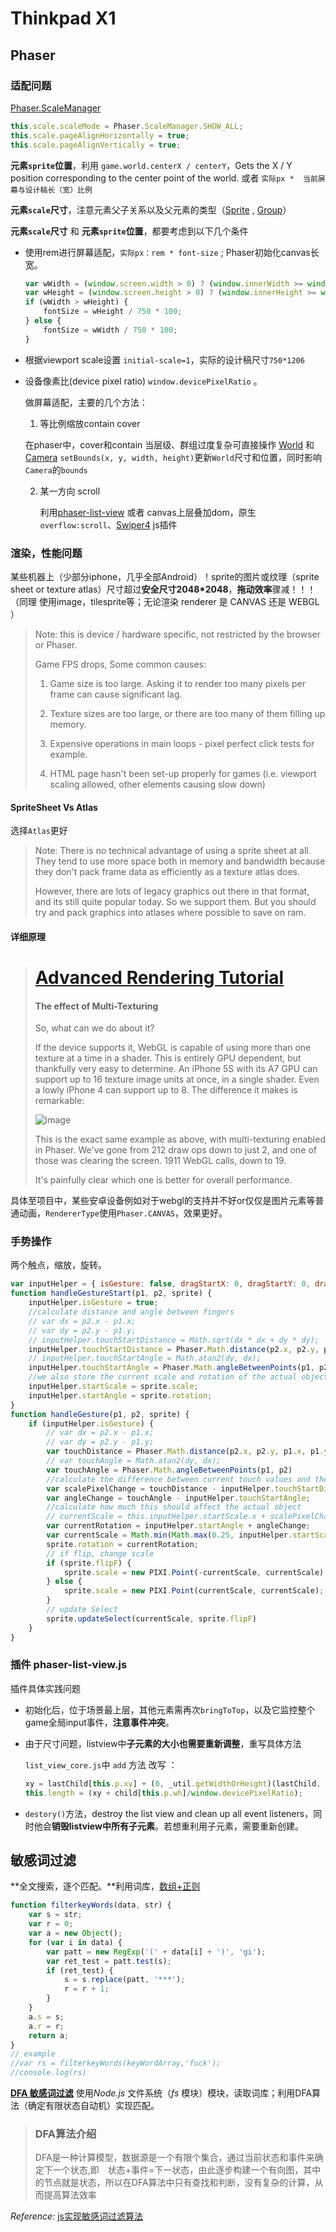 # Thinkpad X1

## Phaser 

### 适配问题

[Phaser.ScaleManager](https://photonstorm.github.io/phaser-ce/Phaser.ScaleManager.html) 

```javascript
this.scale.scaleMode = Phaser.ScaleManager.SHOW_ALL;
this.scale.pageAlignHorizontally = true;
this.scale.pageAlignVertically = true;
```
**元素`sprite`位置**，利用 `game.world.centerX / centerY`，Gets the X / Y position corresponding to the center point of the world. 或者 `实际px *  当前屏幕与设计稿长（宽）比例`

**元素`scale`尺寸**，注意元素父子关系以及父元素的类型（[Sprite](https://photonstorm.github.io/phaser-ce/Phaser.Sprite.html#scale) , [Group](https://photonstorm.github.io/phaser-ce/Phaser.Group.html#scale)）

**元素`scale`尺寸** 和 **元素`sprite`位置**，都要考虑到以下几个条件

- 使用rem进行屏幕适配，`实际px：rem * font-size` ; Phaser初始化canvas长宽。

  ```javascript
  var wWidth = (window.screen.width > 0) ? (window.innerWidth >= window.screen.width || window.innerWidth == 0) ? screen.width :window.innerWidth : window.innerWidth;
  var wHeight = (window.screen.height > 0) ? (window.innerHeight >= window.screen.height || window.innerHeight == 0) ?window.screen.height : window.innerHeight : window.innerHeight;
  if (wWidth > wHeight) {
      fontSize = wHeight / 750 * 100;
  } else {
      fontSize = wWidth / 750 * 100;
  }
  ```

- 根据viewport scale设置 `initial-scale=1`，实际的设计稿尺寸`750*1206`

- 设备像素比(device pixel ratio) `window.devicePixelRatio` 。



  做屏幕适配，主要的几个方法：

  1. 等比例缩放contain  cover  

  	在phaser中，cover和contain 当层级、群组过度复杂可直接操作 [World](https://photonstorm.github.io/phaser-ce/Phaser.World.html) 和 [Camera](https://photonstorm.github.io/phaser-ce/Phaser.Camera.html)
  	`setBounds(x, y, width, height)`更新`World`尺寸和位置，同时影响`Camera`的`bounds`

  2. 某一方向 scroll 

     利用[phaser-list-view](https://github.com/mattcolman/phaser-list-view) 或者 canvas上层叠加dom，原生`overflow:scroll`、[Swiper4](https://www.swiper.com.cn/) js插件

### 渲染，性能问题

某些机器上（少部分iphone，几乎全部Android）！sprite的图片或纹理（sprite sheet or texture atlas）尺寸超过**安全尺寸2048*2048**，**拖动效率**骤减！！！（同理 使用image，tilesprite等；无论渲染 renderer 是 CANVAS 还是 WEBGL ）

> Note: this is device / hardware specific, not restricted by the browser or Phaser.
>
> Game FPS drops, Some common causes:
>
> 1) Game size is too large. Asking it to render too many pixels per frame can cause significant lag.
>
> 2) Texture sizes are too large, or there are too many of them filling up memory.
>
> 3) Expensive operations in main loops - pixel perfect click tests for example.
>
> 4) HTML page hasn't been set-up properly for games (i.e. viewport scaling allowed, other elements causing slow down)



#### SpriteSheet Vs Atlas

选择`Atlas`更好

> Note: There is no technical advantage of using a sprite sheet at all. They tend to use more space both in memory and bandwidth because they don't pack frame data as efficiently as a texture atlas does.
>
> However, there are lots of legacy graphics out there in that format, and its still quite popular today. So we support them. But you should try and pack graphics into atlases where possible to save on ram.



#### 详细原理

> # [Advanced Rendering Tutorial](https://phaser.io/tutorials/advanced-rendering-tutorial)
>
> #### The effect of Multi-Texturing
>
> So, what can we do about it?
>
> If the device supports it, WebGL is capable of using more than one texture at a time in a shader. This is entirely GPU dependent, but thankfully very easy to determine. An iPhone 5S with its A7 GPU can support up to 16 texture image units at once, in a single shader. Even a lowly iPhone 4 can support up to 8. The difference it makes is remarkable:
>
> ![image](https://phaser.io/content/tutorials/advanced-rendering-tutorial/multitexturing3.png)
>
> This is the exact same example as above, with multi-texturing enabled in Phaser. We've gone from 212 draw ops down to just 2, and one of those was clearing the screen. 1911 WebGL calls, down to 19.
>
> It's painfully clear which one is better for overall performance.

具体至项目中，某些安卓设备例如对于webgl的支持并不好or仅仅是图片元素等普通动画，`RendererType`使用`Phaser.CANVAS`，效果更好。



### 手势操作

两个触点，缩放，旋转。

```javascript
var inputHelper = { isGesture: false, dragStartX: 0, dragStartY: 0, dragX: 0, dragY: 0, dragDX: 0, dragDY: 0, dragging: false, touchStartDistance: 0, touchStartAngle: 0 };
function handleGestureStart(p1, p2, sprite) {
    inputHelper.isGesture = true;
    //calculate distance and angle between fingers
    // var dx = p2.x - p1.x;
    // var dy = p2.y - p1.y;
    // inputHelper.touchStartDistance = Math.sqrt(dx * dx + dy * dy);
    inputHelper.touchStartDistance = Phaser.Math.distance(p2.x, p2.y, p1.x, p1.y)
    // inputHelper.touchStartAngle = Math.atan2(dy, dx);
    inputHelper.touchStartAngle = Phaser.Math.angleBetweenPoints(p1, p2)
    //we also store the current scale and rotation of the actual object we are affecting. This is needed because to enable incremental rotation/scaling. 
    inputHelper.startScale = sprite.scale;
    inputHelper.startAngle = sprite.rotation;
}
function handleGesture(p1, p2, sprite) {
    if (inputHelper.isGesture) {
        // var dx = p2.x - p1.x;
        // var dy = p2.y - p1.y;
        var touchDistance = Phaser.Math.distance(p2.x, p2.y, p1.x, p1.y)
        // var touchAngle = Math.atan2(dy, dx);
        var touchAngle = Phaser.Math.angleBetweenPoints(p1, p2)
        //calculate the difference between current touch values and the start values
        var scalePixelChange = touchDistance - inputHelper.touchStartDistance;
        var angleChange = touchAngle - inputHelper.touchStartAngle;
        //calculate how much this should affect the actual object
        // currentScale = this.inputHelper.startScale.x + scalePixelChange * 0.01;
        var currentRotation = inputHelper.startAngle + angleChange;
        var currentScale = Math.min(Math.max(0.25, inputHelper.startScale.y + scalePixelChange * 0.008), 2);
        sprite.rotation = currentRotation;
		// if flip, change scale
        if (sprite.flipF) {
            sprite.scale = new PIXI.Point(-currentScale, currentScale);
        } else {
            sprite.scale = new PIXI.Point(currentScale, currentScale);
        }
        // update Select
        sprite.updateSelect(currentScale, sprite.flipF)
    }
}
```
### 插件 phaser-list-view.js

插件具体实践问题

- 初始化后，位于场景最上层，其他元素需再次`bringToTop`，以及它监控整个game全局input事件，**注意事件冲突**。

- 由于尺寸问题，listview中**子元素的大小也需要重新调整**，重写具体方法

  `list_view_core.js`中 `add` 方法  改写 ：

  ```javascript
  xy = lastChild[this.p.xy] + (0, _util.getWidthOrHeight)(lastChild, this.p.wh)/window.devicePixelRatio + this.o.padding;
  this.length = (xy + child[this.p.wh]/window.devicePixelRatio);
  ```

- `destory()`方法，destroy the list view and clean up all event listeners，同时他会**销毁listview中所有子元素**。若想重利用子元素，需要重新创建。




## 敏感词过滤

**全文搜索，逐个匹配。**利用词库，[数组+正则](https://www.imcyk.com/post/87.html) 

```javascript
function filterkeyWords(data, str) {
    var s = str;
    var r = 0;
    var a = new Object();
    for (var i in data) {
        var patt = new RegExp('(' + data[i] + ')', 'gi');
        var ret_test = patt.test(s);
        if (ret_test) {
            s = s.replace(patt, '***');
            r = r + 1;
        }
    }
    a.s = s;
    a.r = r;
    return a;
}
// example
//var rs = filterkeyWords(keyWordArray,'fuck');
//console.log(rs)
```



**[DFA 敏感词过滤](https://github.com/wangjinglian/DFA)** 使用*Node.js* 文件系统（*fs* 模块）模块，读取词库；利用DFA算法（确定有限状态自动机）实现匹配。

> ### DFA算法介绍
>
> DFA是一种计算模型，数据源是一个有限个集合，通过当前状态和事件来确定下一个状态,即 状态+事件=下一状态，由此逐步构建一个有向图，其中的节点就是状态，所以在DFA算法中只有查找和判断，没有复杂的计算，从而提高算法效率

*Reference:* [js实现敏感词过滤算法](https://juejin.im/post/5b5456ec6fb9a04fe91a7834)

